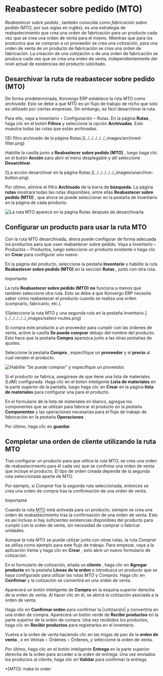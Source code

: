 # Reabastecer sobre pedido (MTO)

_Reabastecer sobre pedido_ , también conocida como _fabricación sobre pedido_
(MTO, por sus siglas en inglés), es una estrategia de reabastecimiento que
crea una orden de fabricación para un producto cada vez que se crea una orden
de venta para el mismo. Mientras que para los productos que se compran a un
proveedor se crea una cotización, para una orden de venta de un producto de
fabricación se crea una orden de fabricación. La creación de una cotización o
de una orden de fabricación se produce cada vez que se crea una orden de
venta, independientemente del nivel actual de existencias del producto
solicitado.

## Desarchivar la ruta de reabastecer sobre pedido (MTO)

De forma predeterminada, Konvergo ERP establece la ruta MTO como _archivada_. Esto se
debe a que MTO es un flujo de trabajo de nicho que solo es utilizado por
ciertas empresas. Sin embargo, es fácil desarchivar la ruta.

Para ello, vaya a Inventario ‣ Configuración ‣ Rutas. En la página **Rutas** ,
haga clic en el botón **Filtros** y seleccione la opción **Archivadas**. Esto
muestra todas las rutas que están archivadas.

![El filtro archivado de la página Rutas.](../../../../../_images/archived-
filter.png)

Habilite la casilla junto a **Reabastecer sobre pedido (MTO)** , luego haga
clic en el botón **Acción** para abrir el menú desplegable y allí seleccione
**Desarchivar**.

![La acción desarchivar en la página Rutas.](../../../../../_images/unarchive-
button.png)

Por último, elimine el filtro **Archivado** de la barra de **búsqueda**. La
página **rutas** mostrará todas las rutas disponibles, entre ellas
**Reabastecer sobre pedido (MTO)** , que ahora se puede seleccionar en la
pestaña de inventario en la página de cada producto.

![La ruta MTO aparece en la página Rutas después de
desarchivarla.](../../../../../_images/unarchived-mto.png)

## Configurar un producto para usar la ruta MTO

Con la ruta MTO desarchivada, ahora puede configurar de forma adecuada los
productos para que usen reabastecer sobre pedido. Vaya a Inventario ‣
Productos ‣ Productos, luego seleccione un producto existente o haga clic en
**Crear** para configurar uno nuevo.

En la página del producto, seleccione la pestaña **Inventario** y habilite la
ruta **Reabastecer sobre pedido (MTO)** en la sección **Rutas** , junto con
otra ruta.

<div class="alert alert-warning">
<p class="alert-title">
Importante</p><p>La ruta <b>Reabastecer sobre pedido (MTO)</b> <b>no</b> funciona a menos que también seleccione otra ruta. Esto se debe a que Konvergo ERP necesita saber cómo reabastecer el producto cuando se realiza una orden (comprarlo, fabricarlo, etc.).</p>
</div> ![Seleccione la ruta MTO y una segunda ruta en la pestaña
Inventario.](../../../../../_images/select-routes.png)

Si compra este producto a un proveedor para cumplir con las órdenes de venta,
active la casilla **Se puede comprar** debajo del nombre del producto. Esto
hace que la pestaña **Compra** aparezca junto a las otras pestañas de ajustes.

Seleccione la pestaña **Compra** , especifique un **proveedor** y el
**precio** al cual venden el producto.

![Habilite "Se puede comprar" y especifique un
proveedor.](../../../../../_images/specify-vendor.png)

Si el producto se fabrica, asegúrese de que tiene una lista de materiales
(LdM) configurada. Haga clic en el botón inteligente **Lista de materiales**
en la parte superior de la pantalla, luego haga clic en **Crear** en la página
**lista de materiales** para configurar una para el producto.

En el formulario de la lista de materiales en blanco, agregue los componentes
que se utilizan para fabricar el producto en la pestaña **Componentes** y las
operaciones necesarias para el flujo de trabajo de fabricación en la pestaña
**Operaciones** .

Por último, haga clic en **guardar**.

## Completar una orden de cliente utilizando la ruta MTO

Tras configurar un producto para que utilice la ruta MTO, se crea una orden de
reabastecimiento para él cada vez que se confirma una orden de venta que
incluye el producto. El tipo de orden creada depende de la segunda ruta
seleccionada aparte de MTO.

Por ejemplo, si _Comprar_ fue la segunda ruta seleccionada, entonces se crea
una orden de compra tras la confirmación de una orden de venta.

<div class="alert alert-warning">
<p class="alert-title">
Importante</p><p>Cuando la ruta <abbr title="make to order">MTO</abbr> está activada para un producto, siempre se crea una orden de reabastecimiento tras la confirmación de una orden de venta. Esto es así incluso si hay suficientes existencias disponibles del producto para cumplir con la orden de venta, sin necesidad de comprar o fabricar unidades.</p>
</div>

Aunque la ruta MTO se puede utilizar junto con otras rutas, la ruta _Comprar_
se utiliza como ejemplo para este flujo de trabajo. Para empezar, vaya a la
aplicación Venta y haga clic en **Crear** , esto abre un nuevo formulario de
cotización.

En el formulario de cotización, añada un **cliente** , haga clic en **Agregar
producto** en la pestaña **Líneas de la orden** e introduzca un producto que
se haya configurado para utilizar las rutas _MTO_ y _Compras_. Haga clic en
**Confirmar** y la cotización se convertirá en una orden de venta.

Aparecerá un botón inteligente de **Compra** en la esquina superior derecha de
la orden de venta. Al hacer clic en él, se abrirá la cotización asociada a la
orden de venta.

Haga clic en **Confirmar orden** para confirmar la |cotización| y convertirla
en una orden de compra. Aparecerá un botón verde de **Recibir productos** en
la parte superior de la orden de compra. Una vez recibidos los productos, haga
clic en **Recibir productos** para registrarlos en el inventario.

Vuelva a la orden de venta haciendo clic en las migas de pan de la **orden de
venta** , o en Ventas ‣ Órdenes ‣ Órdenes, y seleccione la orden de venta.

Por último, haga clic en el botón inteligente **Entrega** en la parte superior
derecha de la orden para acceder a la orden de entrega. Una vez enviados los
productos al cliente, haga clic en **Validar** para confirmar la entrega.

  *[MTO]: make to order

